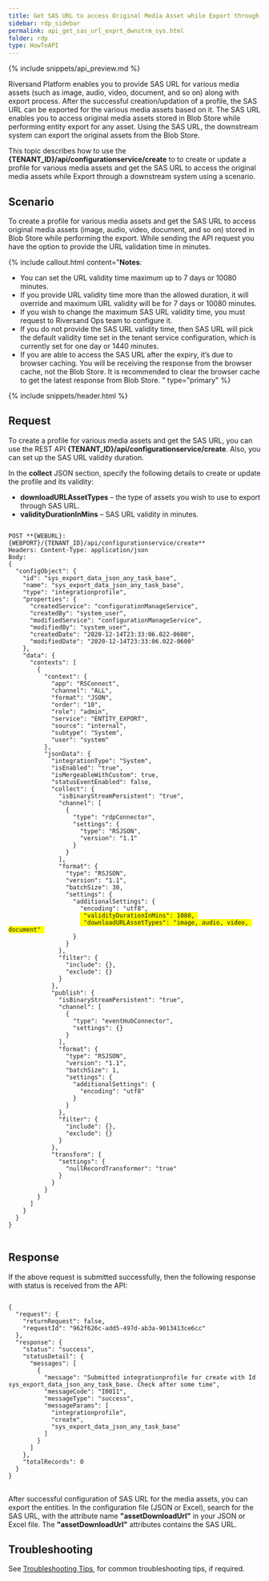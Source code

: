 ```yaml
---
title: Get SAS URL to access Original Media Asset while Export through Downstream System
sidebar: rdp_sidebar
permalink: api_get_sas_url_exprt_dwnstrm_sys.html
folder: rdp
type: HowToAPI
---
```


{% include snippets/api_preview.md %}

Riversand Platform enables you to provide SAS URL for various media assets (such as image, audio, video, document, and so on) along with export process. After the successful creation/updation of a profile, the SAS URL can be exported for the various media assets based on it. The SAS URL enables you to access original media assets stored in Blob Store while performing entity export for any asset. Using the SAS URL, the downstream system can export the original assets from the Blob Store.

This topic describes how to use the **{TENANT_ID}/api/configurationservice/create** to to create or update a profile for various media assets and get the SAS URL to access the original media assets while Export through a downstream system using a scenario.

## Scenario

To create a profile for various media assets and get the SAS URL to access original media assets (image, audio, video, document, and so on) stored in Blob Store while performing the export. While sending the API request you have the option to provide the URL validation time in minutes.

{% include callout.html content="**Notes**: 
* You can set the URL validity time maximum up to 7 days or 10080 minutes. 
* If you provide URL validity time more than the allowed duration, it will override and maximum URL validity will be for 7 days or 10080 minutes.
* If you wish to change the maximum SAS URL validity time, you must request to Riversand Ops team to configure it.
* If you do not provide the SAS URL validity time, then SAS URL will pick the default validity time set in the tenant service configuration, which is currently set for one day or 1440 minutes.
* If you are able to access the SAS URL after the expiry, it’s due to browser caching. You will be receiving the response from the browser cache, not the Blob Store. It is recommended to clear the browser cache to get the latest response from Blob Store.
" type="primary" %}

{% include snippets/header.html %}

## Request

To create a profile for various media assets and get the SAS URL, you can use the REST API **{TENANT_ID}/api/configurationservice/create**. Also, you can set up the SAS URL validity duration. 

In the **collect** JSON section, specify the following details to create or update the profile and its validity:
* **downloadURLAssetTypes** – the type of assets you wish to use to export through SAS URL.
* **validityDurationInMins** – SAS URL validity in minutes.

<pre>
<code>
POST **{WEBURL}:{WEBPORT}/{TENANT_ID}/api/configurationservice/create**
Headers: Content-Type: application/json
Body:
{
  "configObject": {
    "id": "sys_export_data_json_any_task_base",
    "name": "sys_export_data_json_any_task_base",
    "type": "integrationprofile",
    "properties": {
      "createdService": "configurationManageService",
      "createdBy": "system_user",
      "modifiedService": "configurationManageService",
      "modifiedBy": "system_user",
      "createdDate": "2020-12-14T23:33:06.022-0600",
      "modifiedDate": "2020-12-14T23:33:06.022-0600"
    },
    "data": {
      "contexts": [
        {
          "context": {
            "app": "RSConnect",
            "channel": "ALL",
            "format": "JSON",
            "order": "10",
            "role": "admin",
            "service": "ENTITY_EXPORT",
            "source": "internal",
            "subtype": "System",
            "user": "system"
          },
          "jsonData": {
            "integrationType": "System",
            "isEnabled": "true",
            "isMergeableWithCustom": true,
            "statusEventEnabled": false,
            "collect": {
              "isBinaryStreamPersistent": "true",
              "channel": [
                {
                  "type": "rdpConnector",
                  "settings": {
                    "type": "RSJSON",
                    "version": "1.1"
                  }
                }
              ],
              "format": {
                "type": "RSJSON",
                "version": "1.1",
                "batchSize": 30,
                "settings": {
                  "additionalSettings": {
                    "encoding": "utf8",
                    <span style="background-color: #FFFF00"> "validityDurationInMins": 1080, </span>
                    <span style="background-color: #FFFF00"> "downloadURLAssetTypes": "image, audio, video, document" </span>
                  }
                }
              },
              "filter": {
                "include": {},
                "exclude": {}
              }
            },
            "publish": {
              "isBinaryStreamPersistent": "true",
              "channel": [
                {
                  "type": "eventHubConnector",
                  "settings": {}
                }
              ],
              "format": {
                "type": "RSJSON",
                "version": "1.1",
                "batchSize": 1,
                "settings": {
                  "additionalSettings": {
                    "encoding": "utf8"
                  }
                }
              },
              "filter": {
                "include": {},
                "exclude": {}
              }
            },
            "transform": {
              "settings": {
                "nullRecordTransformer": "true"
              }
            }
          }
        }
      ]
    }
  }
}
</code>
</pre> 

## Response

If the above request is submitted successfully, then the following response with status is received from the API:

<pre>
<code>
{
  "request": {
    "returnRequest": false,
    "requestId": "962f626c-add5-497d-ab3a-9013413ce6cc"
  },
  "response": {
    "status": "success",
    "statusDetail": {
      "messages": [
        {
          "message": "Submitted integrationprofile for create with Id sys_export_data_json_any_task_base. Check after some time",
          "messageCode": "I0011",
          "messageType": "success",
          "messageParams": [
            "integrationprofile",
            "create",
            "sys_export_data_json_any_task_base"
          ]
        }
      ]
    },
    "totalRecords": 0
  }
}
</code>
</pre>

After successful configuration of SAS URL for the media assets, you can export the entities. In the configuration file (JSON or Excel), search for the SAS URL, with the attribute name **"assetDownloadUrl"** in your JSON or Excel file. The **"assetDownloadUrl"** attributes contains the SAS URL.

## Troubleshooting

See [Troubleshooting Tips](api_troubleshooting_tips.html), for common troubleshooting tips, if required.